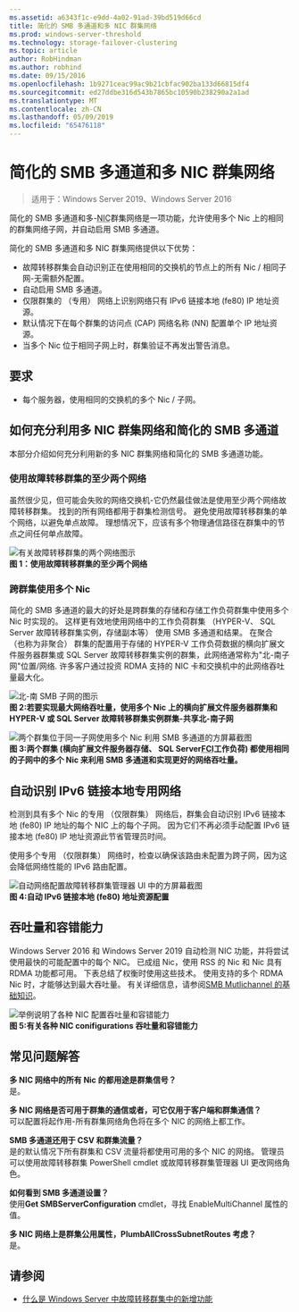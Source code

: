 ```yaml
---
ms.assetid: a6343f1c-e9dd-4a02-91ad-39bd519d66cd
title: 简化的 SMB 多通道和多 NIC 群集网络
ms.prod: windows-server-threshold
ms.technology: storage-failover-clustering
ms.topic: article
author: RobHindman
ms.author: robhind
ms.date: 09/15/2016
ms.openlocfilehash: 1b9271ceac99ac9b21cbfac902ba133d66815df4
ms.sourcegitcommit: ed27ddbe316d543b7865bc10590b238290a2a1ad
ms.translationtype: MT
ms.contentlocale: zh-CN
ms.lasthandoff: 05/09/2019
ms.locfileid: "65476118"
---
```

# <a name="simplified-smb-multichannel-and-multi-nic-cluster-networks"></a>简化的 SMB 多通道和多 NIC 群集网络

> 适用于：Windows Server 2019、Windows Server 2016

简化的 SMB 多通道和多-<abbr title="网络接口卡">NIC</abbr>群集网络是一项功能，允许使用多个 Nic 上的相同的群集网络子网，并自动启用 SMB 多通道。

简化的 SMB 多通道和多 NIC 群集网络提供以下优势：  
- 故障转移群集会自动识别正在使用相同的交换机的节点上的所有 Nic / 相同子网-无需额外配置。  
- 自动启用 SMB 多通道。  
- 仅限群集的 （专用） 网络上识别网络只有 IPv6 链接本地 (fe80) IP 地址资源。  
- 默认情况下在每个群集的访问点 (CAP) 网络名称 (NN) 配置单个 IP 地址资源。  
- 当多个 Nic 位于相同子网上时，群集验证不再发出警告消息。  

## <a name="requirements"></a>要求  
-   每个服务器，使用相同的交换机的多个 Nic / 子网。  

## <a name="how-to-take-advantage-of-multi-nic-clusters-networks-and-simplified-smb-multichannel"></a>如何充分利用多 NIC 群集网络和简化的 SMB 多通道  
本部分介绍如何充分利用新的多 NIC 群集网络和简化的 SMB 多通道功能。  

### <a name="use-at-least-two-networks-for-failover-clustering"></a>使用故障转移群集的至少两个网络   
虽然很少见，但可能会失败的网络交换机-它仍然最佳做法是使用至少两个网络故障转移群集。 找到的所有网络都用于群集检测信号。 避免使用故障转移群集的单个网络，以避免单点故障。 理想情况下，应该有多个物理通信路径在群集中的节点之间任何单点故障。  

![有关故障转移群集的两个网络图示](media/Simplified-SMB-Multichannel-and-Multi-NIC-Cluster-Networks/Clustering_MulitNIC_Fig1.png)  
**图 1：使用故障转移群集的至少两个网络**  

### <a name="use-multiple-nics-across-clusters"></a>跨群集使用多个 Nic  

简化的 SMB 多通道的最大的好处是跨群集的存储和存储工作负荷群集中使用多个 Nic 时实现的。 这样更有效地使用网络中的工作负荷群集 （HYPER-V、 SQL Server 故障转移群集实例，存储副本等） 使用 SMB 多通道和结果。 在聚合 （也称为非聚合） 群集的配置用于存储的 HYPER-V 工作负荷数据的横向扩展文件服务器群集或 SQL Server 故障转移群集实例的群集，此网络通常称为"北-南子网"位置/网络. 许多客户通过投资 RDMA 支持的 NIC 卡和交换机中的此网络吞吐量最大化。  

![北-南 SMB 子网的图示](media/Simplified-SMB-Multichannel-and-Multi-NIC-Cluster-Networks/Clustering_MulitNIC_Fig2.png)  
**图 2:若要实现最大网络吞吐量，使用多个 Nic 上的横向扩展文件服务器群集和 HYPER-V 或 SQL Server 故障转移群集实例群集-共享北-南子网**  

![两个群集位于同一子网使用多个 Nic 利用 SMB 多通道的方屏幕截图](media/Simplified-SMB-Multichannel-and-Multi-NIC-Cluster-Networks/Clustering_MulitNIC_Fig3.png)  
**图 3:两个群集 (横向扩展文件服务器存储、 SQL Server<abbr title="故障转移群集实例">FCI</abbr>工作负荷) 都使用相同的子网中的多个 Nic 来利用 SMB 多通道和实现更好的网络吞吐量。** 

## <a name="automatic-recognition-of-ipv6-link-local-private-networks"></a>自动识别 IPv6 链接本地专用网络  
检测到具有多个 Nic 的专用 （仅限群集） 网络后，群集会自动识别 IPv6 链接本地 (fe80) IP 地址的每个 NIC 上的每个子网。 因为它们不再必须手动配置 IPv6 链接本地 (fe80) IP 地址资源此节省管理员时间。  

使用多个专用 （仅限群集） 网络时，检查以确保该路由未配置为跨子网，因为这会降低网络性能的 IPv6 路由配置。  

![自动网络配置故障转移群集管理器 UI 中的方屏幕截图](media/Simplified-SMB-Multichannel-and-Multi-NIC-Cluster-Networks/Clustering_MulitNIC_Fig4.png)  
**图 4:自动 IPv6 链接本地 (fe80) 地址资源配置**  

## <a name="throughput-and-fault-tolerance"></a>吞吐量和容错能力  
Windows Server 2016 和 Windows Server 2019 自动检测 NIC 功能，并将尝试使用最快的可能配置中的每个 NIC。 已成组 Nic，使用 RSS 的 Nic 和 Nic 具有 RDMA 功能都可用。 下表总结了权衡时使用这些技术。 使用支持的多个 RDMA Nic 时，才能够达到最大吞吐量。 有关详细信息，请参阅[SMB Mutlichannel 的基础知识](https://blogs.technet.microsoft.com/josebda/2012/06/28/the-basics-of-smb-multichannel-a-feature-of-windows-server-2012-and-smb-3-0/)。

![举例说明了各种 NIC 配置吞吐量和容错能力](media/Simplified-SMB-Multichannel-and-Multi-NIC-Cluster-Networks/Clustering_MulitNIC_Fig5.png)  
**图 5:有关各种 NIC conifigurations 吞吐量和容错能力**   

## <a name="frequently-asked-questions"></a>常见问题解答  
**多 NIC 网络中的所有 Nic 的都用途是群集信号？**  
    是。  

**多 NIC 网络是否可用于群集的通信或者，可它仅用于客户端和群集通信？**  
    可以配置将起作用-所有群集网络角色将在多个 NIC 的网络上都工作。  

**SMB 多通道还用于 CSV 和群集流量？**  
    是的默认情况下所有群集和 CSV 流量将都使用可用的多个 NIC 的网络。 管理员可以使用故障转移群集 PowerShell cmdlet 或故障转移群集管理器 UI 更改网络角色。  

**如何看到 SMB 多通道设置？**  
    使用**Get SMBServerConfiguration** cmdlet，寻找 EnableMultiChannel 属性的值。  

**多 NIC 网络上是群集公用属性，PlumbAllCrossSubnetRoutes 考虑？**  
     是。  

## <a name="see-also"></a>请参阅  
- [什么是 Windows Server 中故障转移群集中的新增功能](whats-new-in-failover-clustering.md)  
